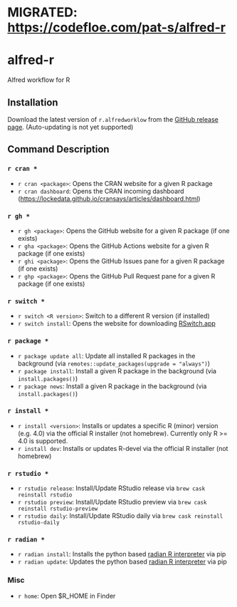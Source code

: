 # MIGRATED: https://codefloe.com/pat-s/alfred-r

# alfred-r

Alfred workflow for R

## Installation

Download the latest version of `r.alfredworklow` from the [GitHub release page](https://github.com/pat-s/alfred-r/releases/tag/1.1.0).
(Auto-updating is not yet supported)

## Command Description

### `r cran *`

- `r cran <package>`: Opens the CRAN website for a given R package
- `r cran dashboard`: Opens the CRAN incoming dashboard (https://lockedata.github.io/cransays/articles/dashboard.html)

### `r gh *`

- `r gh <package>`: Opens the GitHub website for a given R package (if one exists)
- `r gha <package>`: Opens the GitHub Actions website for a given R package (if one exists)
- `r ghi <package>`: Opens the GitHub Issues pane for a given R package (if one exists)
- `r ghp <package>`: Opens the GitHub Pull Request pane for a given R package (if one exists)

### `r switch *`

- `r switch <R version>`: Switch to a different R version (if installed)
- `r switch install`: Opens the website for downloading [RSwitch.app](https://rud.is/rswitch/)

### `r package *`

- `r package update all`: Update all installed R packages in the background (via `remotes::update_packages(upgrade = "always")`)
- `r package install`: Install a given R package in the background (via `install.packages()`)
- `r package news`: Install a given R package in the background (via `install.packages()`)

### `r install *`

- `r install <version>`: Installs or updates a specific R (minor) version (e.g. 4.0) via the official R installer (not homebrew).
  Currently only R >= 4.0 is supported.
- `r install dev`: Installs or updates R-devel via the official R installer (not homebrew)

### `r rstudio *`

- `r rstudio release`: Install/Update RStudio release via `brew cask reinstall rstudio`
- `r rstudio preview`: Install/Update RStudio preview via `brew cask reinstall rstudio-preview`
- `r rstudio daily`: Install/Update RStudio daily via `brew cask reinstall rstudio-daily`

### `r radian *`

- `r radian install`: Installs the python based [radian R interpreter](https://github.com/randy3k/radian) via pip
- `r radian update`: Updates the python based [radian R interpreter](https://github.com/randy3k/radian) via pip

### Misc

- `r home`: Open \$R_HOME in Finder
